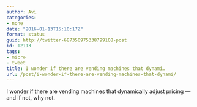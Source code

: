 ```yaml
---
author: Avi
categories:
- none
date: "2016-01-13T15:10:17Z"
format: status
guid: http://twitter-687350975338799108-post
id: 12113
tags:
- micro
- tweet
title: I wonder if there are vending machines that dynami…
url: /post/i-wonder-if-there-are-vending-machines-that-dynami/
---
```

I wonder if there are vending machines that dynamically adjust pricing — and if not, why not.